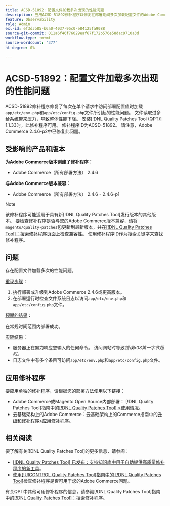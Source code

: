 ```yaml
---
title: ACSD-51892：配置文件加载多次出现的性能问题
description: 应用ACSD-51892修补程序以修复在部署期间多次加载配置文件的Adobe Commerce性能问题。
feature: Observability
role: Admin
exl-id: ef3d3b85-b6a0-4037-95c0-e84125fa9088
source-git-commit: 011a6f46f76029eaf67f172b576e58dac9710a3d
workflow-type: tm+mt
source-wordcount: '377'
ht-degree: 0%

---
```


# ACSD-51892：配置文件加载多次出现的性能问题

ACSD-51892修补程序修复了每次在单个请求中访问部署配置值时加载`app/etc/env.php`和`app/etc/config.php`文件所引起的性能问题。 文件读取过多给系统带来压力，导致整体性能下降。 安装[!DNL Quality Patches Tool (QPT)] 1.1.33时，此修补程序可用。 修补程序ID为ACSD-51892。 请注意，Adobe Commerce 2.4.6-p2中已修复此问题。

## 受影响的产品和版本

**为Adobe Commerce版本创建了修补程序：**

* Adobe Commerce（所有部署方法） 2.4.6

**与Adobe Commerce版本兼容：**

* Adobe Commerce（所有部署方法） 2.4.6 - 2.4.6-p1

>[!NOTE]
>
>该修补程序可能适用于具有新[!DNL Quality Patches Tool]发行版本的其他版本。 要检查修补程序是否与您的Adobe Commerce版本兼容，请将`magento/quality-patches`包更新到最新版本，并在[[!DNL Quality Patches Tool]：搜索修补程序页面](https://experienceleague.adobe.com/tools/commerce-quality-patches/index.html?lang=zh-Hans)上检查兼容性。 使用修补程序ID作为搜索关键字来查找修补程序。

## 问题

存在配置文件加载多次的性能问题。

<u>重现步骤</u>：

1. 执行部署或升级到Adobe Commerce 2.4.6或更高版本。
1. 在部署运行时检查文件系统日志以访问`app/etc/env.php`和`app/etc/config.php`文件。

<u>预期的结果</u>：

在常规时间范围内部署成功。

<u>实际结果</u>：

* 服务器正在努力响应您输入的任何命令。 访问网站时导致&#x200B;*错误503第一字节超时*。
* 日志文件中有多个条目可访问`app/etc/env.php`和`app/etc/config.php`文件。

## 应用修补程序

要应用单独的修补程序，请根据您的部署方法使用以下链接：

* Adobe Commerce或Magento Open Source内部部署： [!DNL Quality Patches Tool]指南中的[[!DNL Quality Patches Tool] >使用情况](/help/tools/quality-patches-tool/usage.md)。
* 云基础架构上的Adobe Commerce：云基础架构上的Commerce指南中的[升级和修补程序>应用修补程序](https://experienceleague.adobe.com/docs/commerce-cloud-service/user-guide/develop/upgrade/apply-patches.html?lang=zh-Hans)。

## 相关阅读

要了解有关[!DNL Quality Patches Tool]的更多信息，请参阅：

* [[!DNL Quality Patches Tool] 已发布：支持知识库中用于自助提供高质量修补程序的新工具](https://experienceleague.adobe.com/zh-hans/docs/commerce-operations/tools/quality-patches-tool/quality-patches-tool-to-self-serve-quality-patches)。
* [使用[!UICONTROL Quality Patches Tool]指南中的 [!DNL Quality Patches Tool]](/help/tools/quality-patches-tool/patches-available-in-qpt/check-patch-for-magento-issue-with-magento-quality-patches.md)检查修补程序是否可用于您的Adobe Commerce问题。


有关QPT中其他可用修补程序的信息，请参阅[!DNL Quality Patches Tool]指南中的[[!DNL Quality Patches Tool]：搜索修补程序](https://experienceleague.adobe.com/tools/commerce-quality-patches/index.html?lang=zh-Hans)。
